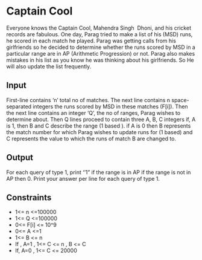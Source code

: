 # Captain Cool
Everyone knows the Captain Cool, Mahendra Singh  Dhoni, and his cricket records are fabulous. One day, Parag tried to make a list of his (MSD) runs, he scored in each match he played.
Parag was getting calls from his girlfriends so he decided to determine whether the runs scored by MSD in a particular range are in AP (Arithmetic Progression) or not. Parag also makes mistakes in his list as you know he was thinking about his girlfriends. So He will also update the list frequently.

## Input
First-line contains ‘n’ total no of matches. The next line contains n space-separated integers the runs scored by MSD in these matches (F[i]). Then the next line contains an integer ‘Q’, the no of ranges, Parag wishes to determine about.
Then Q lines proceed to contain three A, B, C integers if, A is 1, then B and C describe the range (1 based ). if A is 0 then B represents the match number for which Parag wishes to update runs for (1 based) and C represents the value to which the runs of match B are changed to.

## Output
For each query of type 1, print ‘’1” if the range is in AP if the range is not in AP then 0. Print your answer per line for each query of type 1.

## Constraints
* 1<= n <=100000
* 1<= Q <=100000
* 0<= F[i] <= 10^9
* 0<= A <=1
* 1<= B <= n
* If , A=1 , 1<= C <= n , B <= C
* If, A=0 , 1<= C <= 20000


